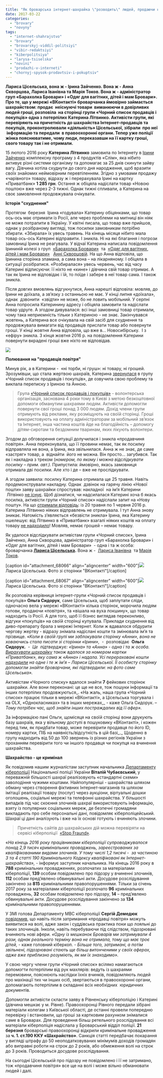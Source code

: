 ```yaml
---
title: "Як броварська інтернет-шахрайка \"розводить\" людей, продаючи неіснуючі товари"
date: 2017-03-22
categories: 
  - "brovary"
  - "novyny"
tags: 
  - "internet-shahrajstvo"
  - "brovary"
  - "brovarskyj-viddil-politsiyi"
  - "vibir-redaktsiyi"
  - "kiberpolitsiya"
  - "larysa-tsiselska"
  - "novini"
  - "prodazhi-v-interneti"
  - "chornyj-spysok-prodavtsiv-i-pokuptsiv"
---
```


**Лариса Цісельська, вона ж - Ірина Зайченко. Вона ж - Анна Скворцова, Лариса Іванівна та Марія Токов. Вона ж - адміністратор груп «Барахолка Бровари» і «Одяг для вагітних, дітей і мам Бровари». Про те, що у мережі «ВКонтакті» броварчанка ймовірно займається шахрайством: продає  неіснуючі товари  виманюючи в довірливих людей гроші, розповіла  на сторінці групи «Чорний список продавців і покупців» одна з потерпілих Катерина Літвинко. Активісти групи, які перевіряють на причетність до шахрайства Інтернет-продавців та покупців, проконтролювали «діяльність» Цісельської, зібрали  про неї  інформацію та передали  в правоохоронні органи. Тепер уже поліції жінка пояснюватиме, чому люди, переказавши на її картку гроші, свого товару так і не отримали.**

15 лютого 2016 року **Катерина Літвинко** замовила по Інтернету в [Ірини Зайченко](http://vk.com/id223285233) комплексну програму з 4 продуктів «Слім», яка нібито активує різні системи організму та допомагає за 25 днів скинути зайву вагу. Дівчина хотіла схуднути до свого дня народження, щоб вразити своїх знайомих неймовірним перевтіленням. Згідно з умовами продажу «чарівного» товару, відразу ж і перерахувала Ірині на картку «Приватбанк» **1 285 грн**. Остання ж обіцяла надіслати товар «Новою поштою» вже через 2-3 тижні. Однак тижні спливали, а Катерина на своє замовлення продовжувала очікувати.

**Історія "схуднення"** 

Протягом  березня  Ірина «годувала» Катерину обіцянками, що товар ось-ось має отримати із Росії, але через проблеми на митниці він ніяк не може потрапити в Україну. У квітні писала, що товар вже прийшов, однак у розібраному вигляді, тож посилки замовникам потрібно збирати. «Збирала» їх увесь травень. На кінець місяця нібито мала товар ось-ось Катерині відправити. І зникла. Ні на які благання і погрози замовниці Ірина не реагувала. У відчаї Катерина написала повідомлення Ірининій колезі з груп  [«Барахолка Бровари»](http://vk.com/club67710780)  та  [«Одяг для вагітних, дітей і мам Бровари»](http://vk.com/club54564036)   [Анні Скворцовій](http://vk.com/id303836698). На що Анна відповіла, що Іринина сторінка зламана, а сама вона – на лікарняному. І обіцяла в ситуації розібратися. «Розбиралася» увесь червень, час від часу Катерині відписуючи: її ніхто не «кине» і дівчина свій товар отримає. А так як Ірина не відповідає і їй, то поїде і забере в неї товар сама. І також зникла.

Після довгих вмовлянь відгукнутися, Анна нарешті відповіла: мовляв, до Ірини не доїхала, а зв’язку з останньою не має. У кінці липня «доїхала», однак  дзвонити  «звідти» не може, бо не ловить мобільний. У серпні Анна попросила Катеринину адресу і обіцяла замовити та надіслати товар удруге. А згодом дивувалася: всі інші замовниці товар отримали, чому така неприємність тільки з Катериною – не знає. Закінчувався жовтень, а Катерина все очікувала на свій засіб для схуднення та продовжувала вимагати від продавців прислати товар або повернути гроші. У кінці жовтня Анна відповіла, що вже в… Новосибірську.  І з «ефіру» зникла. З кінця жовтня 2016 р. на повідомлення Катерини повернути вкрадені гроші вже ніхто не відповідав.

[![](https://mpz.brovary.org/wp-content/uploads/2017/03/Bezymyannyj-2.png)](https://mpz.brovary.org/wp-content/uploads/2017/03/Bezymyannyj-2.png)

**Полювання на "продавців повітря"** 

Минув рік, а в Катерини -  «ні торби, ні груш»: ні товару, ні грошей. Зрозумівши, що стала жертвою шахраїв, Катерина [звернулася](http://vk.com/wall-56644786_309136) в групу «Чорний список продавців і покупців», де озвучила свою проблему та виклала переписку з Іриною та Анною.

> Група [«Чорний список продавців і покупців»](http://vk.com/clubmalinku) - волонтерська організація, заснована 4 роки тому в Києві з метою безкоштовної допомоги обманутим шахраями людям. Активісти допомогли повернути свої гроші понад 3 000 людям. Дохід члени групи отримують від реклами, яку розміщують на своїй сторінці. Гроші використовують на оплату адміністраторам за мобільний зв’язок та Інтернет, інша частина коштів йде на благодійність – допомогу дітям-сиротам та бездомним тваринам, яких лікують волонтери.

Згодом до обговорення ситуації долучилася і зникла «продавчиня повітря». Анна переконувала, що її провини немає, так як посилку відправляла не вона, а Ірина, яка звільнилася. Анна ж не знає, де саме «застряг» товар, а  віднайти  його не можна. Він просто… загубився. Так як і накладна з треком (_номером, по якому і можна відслідкувати посилку – прим. авт.)._ Припустила: ймовірно, якась замовниця отримала дві посилки. Але хто і де – вже не прослідкувати.

А згодом заявила: посилку Катерина отримала ще 25 травня. Навіть продемонстрували накладну. Однак  дзвінок на гарячу лінію «Нової пошти» заяву шахрайки спростував: накладної  на ім’я Катерини  Літвінко [не існує](http://vk.com/wall-56644786_309136?z=photo-56644786_456256311%2Fwall-56644786_310137). Щоб дізнатися, чи надсилалася Катерині хоча б якась посилка, активісти групи «Чорний список» надіслали запит на «Нову пошту». На що [отримали відповідь](http://vk.com/wall-56644786_309136?z=photo-56644786_456256720%2Fwall-56644786_311338): із 20 травня по 1 червня 2016 р. Катерина Літвинко ніяких відправлень не отримувала. І тут Анна знову зникає. Натомість з’являється «безвісти зникла» Ірина, яка Катерину ошелешує: від Літвинко в «Приватбанк» взагалі ніяких коштів на оплату товару [не надходило](http://vk.com/wall-56644786_309136?z=photo-56644786_456256807%2Fwall-56644786_311444)! Мовляв, немає грошей – немає товару.

Як удалося відслідкувати активістам групи «Чорний список», Ірина Зайченко, Анна Скворцова, адміністратор груп «Барахолка Бровари» і «Одяг для вагітних, дітей і мам Бровари»  - одна і та ж особа: броварчанка **[Лариса Цісельська](http://vk.com/id3294546).** Вона ж -  [Лариса Іванівна](http://vk.com/weleda2013)  та [Марія Токов](http://vk.com/id258888732).

\[caption id="attachment\_68066" align="aligncenter" width="600"\][![](https://mpz.brovary.org/wp-content/uploads/2017/03/Larysa-TSiselska.jpg)](https://mpz.brovary.org/wp-content/uploads/2017/03/Larysa-TSiselska.jpg) Лариса Цісельська. Фото зі сторінки "ВКонтакті"\[/caption\]

\[caption id="attachment\_68067" align="aligncenter" width="600"\][![](https://mpz.brovary.org/wp-content/uploads/2017/03/TSyselska.jpg)](https://mpz.brovary.org/wp-content/uploads/2017/03/TSyselska.jpg) Лариса Цісельська. Фото зі сторінки "ВКонтакті"\[/caption\]

Як розповіла керівниця інтернет-групи «Чорний список продавців і покупців» **Ольга Сидорук**, саме Цісельська, щоб заплутати сліди, одночасно вела у мережі «ВКонтакті» кілька сторінок, морочила людям голови, продаючи «повітря», та «вішала на вуха локшину», що товар надходить із Росії. А для того, щоб її бізнес виглядав переконливо, відгуки «покупців» на своїй сторінці купувала. Приклади схуднення від диво-препарату брала з мережі Інтернет. Коли ж вдавалося обдурити чергову жертву - відразу знімала надіслані кошти та змінювала ім’я та прізвище. «_Коли в своїй групі ми заблокували сторінку «Анни», вона не ховаючись стала писати зі сторінки «Ірини»,_  -  розповідає  **Ольга Сидорук.**  \-  _Це  підтверджує: «Ірина» та «Анна» - одна і та ж особа. [Вирахувати шахрайку](http://vk.com/wall-56644786_309136?z=photo-56644786_456256209%2Fwall-56644786_309580)_ _також вдалося за номером картки «Приватбанк», яку сама ж «Анна» і надала. Усі перераховані кошти_ [_надходили_](http://vk.com/wall-56644786_309136?z=photo-56644786_456256867%2Fwall-56644786_311612) _на одне і те ж ім’я – Лариси Цісельської. Її особисту сторінку допомогли знайти броварчани, які підтвердили: на фото саме Цісельська»._

Активістам «Чорного списку» вдалося знайти **7** фейкових сторінок  шахрайки. Але вони переконані: це ще не все, тож пошуки інформації та інших потерпілих продовжуються_. «На жаль, наша група «Чорний список» працює тільки в мережі «ВКонтакті», а Цісельська торгувала і на OLX, «Однокласниках» та в інших мережах,_ - каже Ольга Сидорук. – _Тому потрібен час, щоб знайти інших постраждалих від її афер»._

За інформацією пані Ольги, щомісяця на своїй сторінці вони друкують базу шахраїв, яка у вільному доступі в пошуковику «ВКонтакті», і кожен перед тим, як придбати товар, може перевірити продавця по його ID, номеру картки, ПІБ на наявність/відсутність в цій базі_._ Щоденно в групу надходить від 50 до 100 звернень із різних регіонів України з проханням перевірити того чи іншого продавця чи покупця на вчинення шахрайства.

**Шахрайство - це кримінал**

Як повідомив нашим журналістам заступник начальника [Департаменту кіберполіції](http://www.facebook.com/cyberpoliceua/posts/444136919043810) Національної поліції України **Віталій Чубаєвський**, у переважній більшості шахраї реалізовують «стандартні схеми» заволодіння чужими коштами. Найпопулярніші - шахрайства шляхом обману через створення фіктивних Інтернет-магазинів та шляхом імітації реалізації товару (послуг) через аукціони, віртуальні дошки оголошень, соціальні мережі та телефонні шахрайства. У більшості випадків під час скоєння злочинів шахраї використовують інформацію, взяту із популярних соціальних мереж, де безпечні громадяни викладають про себе персональні дані, повідомляє кіберполіцейський. Шахраї ці дані аналізують і вже на їх основі готують і вчиняють злочини.

> Причетність сайтів до шахрайських дій можна перевіряти на сервісі кіберполіції  [«Stop Fraund»](http://www.cybercrime.gov.ua/pereviriti-informatsiyu).

«_На кінець 2016 року працівниками кіберполіції супроводжувалося понад 2,9 тисяч кримінальних проваджень, зареєстрованих за кваліфікованими видами злочинів. У тому числі 1,2 тисячі -  за частиною 3 та 4 статті 190 Кримінального Кодексу кваліфіковані як Інтернет-шахрайства»,_ - інформує заступник начальника. На кінець 2016 року в **788** кримінальних провадженнях, розпочатих за матеріалами кіберполіції, **139** особам повідомлено про підозру у вчиненні злочинів, **112** особам пред’явлено обвинувальні акти. Досудове розслідування закінчено за **815** кримінальними правопорушеннями. Тільки за січень 2017 року за матеріалами кіберполіції розпочато **96** кримінальних проваджень, **32** особам повідомлено про підозру, **14** – пред’явлено обвинувальні акти. Досудове розслідування закінчено за **134** кримінальними правопорушеннями.

У ЗМІ голова Департаменту МВС кіберполіції **Сергій Демедюк** [повідомив](http://www.segodnya.ua/criminal/v-internete-massovo-oruduyut-prodavcy-vozduha-kolichestvo-afer-vyroslo-792866.html), що навіть після затримання «продавці повітря» можуть виявитися на волі, адже закон і суддівська практика поки що лояльні до таких злочинців. Інколи, навіть перебуваючи під слідством, підозрювані вчиняють нові афери. _«Одну із мешканок Броварів ми затримували 4 рази, однак реального терміну вона не отримала, тому що має троє дітей,_ \- каже головний кіберкоп. - _Більше того, затримані, а потім звільнені, підозрювані стають ще більш витонченими у своїх аферах, адже вже приблизно розуміють, як ми їх знаходимо»._  

У свою чергу члени групи «Чорний список» всіляко намагаються допомогти потерпілим від рук махлярів: ведуть із шахраями перемовини, пояснюють наслідки їхніх вчинків, повідомляють людей про махінації тих чи інших осіб, звертаються в правоохоронні органи, допомагають потерпілим в складанні всіх необхідних  юридичних документів.

Допомогли активісти скласти заяву в Рівненську кіберполіцію і Катерині (дівчина мешкає у м. Рівне). Правоохоронці Рівного передали зібрані матеріали колегам з Київської області, де останні провели попередню перевірку і встановили, що гроші за картковим рахунком знімалися саме в Броварах. Для проведення більш ретельного розслідування всі матеріали кіберполіція надіслала у Броварський відділ поліції. **21 березня** броварські правоохоронці відкрили кримінальне провадження за **ч. 1. ст.190 ККУ «Шахрайство»**. Санкція статті передбачає покарання у вигляді штрафу до 50 неоподатковуваних мінімумів доходів громадян або виправні роботи на строк до 2 років, або обмеження волі на строк до 3 років. Проводиться досудове розслідування.

На сьогодні Цісельській про підозру не повідомлено і її не затримано, тож «продавчиня повітря» все ще на волі і може вільно обманювати людей і далі.
